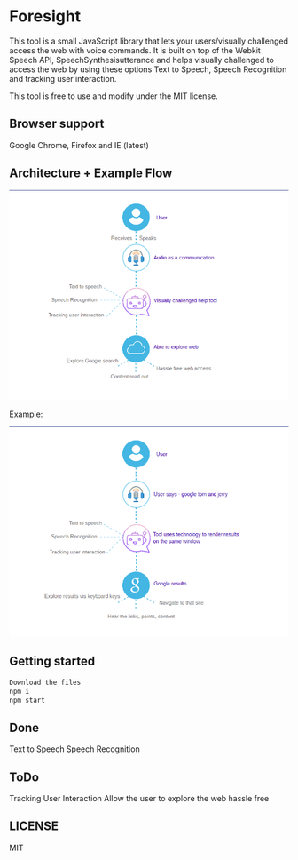 # Foresight

This tool is a small JavaScript library that lets your users/visually challenged access the web with voice commands. It is built on top of the Webkit Speech API, SpeechSynthesisutterance and helps visually challenged to access the web by using these options Text to Speech, Speech Recognition and tracking user interaction.

This tool is free to use and modify under the MIT license.


## Browser support

Google Chrome, Firefox and IE (latest)

## Architecture + Example Flow

![alt text](https://github.com/Harsha-Govindaraju/Foresight/blob/main/src/assets/opensource%20tool.png?raw=true)

Example:

![alt text](https://github.com/Harsha-Govindaraju/Foresight/blob/main/src/assets/opensource%20tool%202.png?raw=true)

## Getting started

```
Download the files
npm i
npm start
```

## Done

Text to Speech
Speech Recognition

## ToDo

Tracking User Interaction
Allow the user to explore the web hassle free

## LICENSE

MIT

